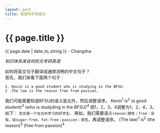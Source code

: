 ```yaml
---
layout: post
title: 英语句子的成分
---
```


{{ page.title }}
================

<p class="meta">{{ page.date | date_to_string }} - Changsha</p>

_知识体系来自何凯文考研英语_


如何将英文句子翻译成通顺流畅的中文句子？<br>
首先，我们来看下面两个句子：
```
1. Kevin is a good student who is studying in the BFSU.
2 .The law is the reason free from passion.
```
我们可能需要知道BFSU的语义是北外，然后调整语序。
Kevin<sup>1</sup> is<sup>2</sup> (a good student)<sup>3</sup> (who is studyding in the BFSU)<sup>4</sup>
把1，2，3，4调整为1，2，4，3。如下：
`凯文是一个在北外学习的好学生。`
再如，我们需要语义`reason:理性；free：没有，如sugar-free，fat-free；passion：感性`，再调整语序。
(The law)<sup>1</sup> is<sup>2</sup> (the reason)<sup>3</sup> (free from passion)<sup>4</sup>


